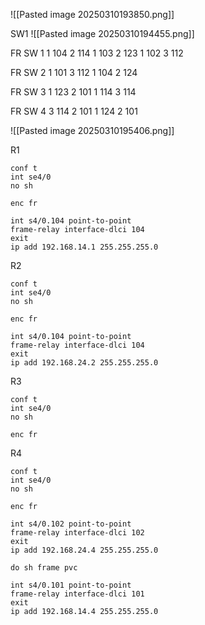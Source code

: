 ![[Pasted image 20250310193850.png]]

SW1
![[Pasted image 20250310194455.png]]


FR SW 1
1 104 2 114
1 103 2 123
1 102 3 112

FR SW 2
1 101 3 112
1 104 2 124

FR SW 3
1 123 2 101
1 114 3 114

FR SW 4
3 114 2 101
1 124 2 101

![[Pasted image 20250310195406.png]]


R1
```
conf t
int se4/0
no sh

enc fr

int s4/0.104 point-to-point
frame-relay interface-dlci 104
exit
ip add 192.168.14.1 255.255.255.0
```

R2
```
conf t
int se4/0
no sh

enc fr

int s4/0.104 point-to-point
frame-relay interface-dlci 104
exit
ip add 192.168.24.2 255.255.255.0
```

R3
```
conf t
int se4/0
no sh

enc fr
```

R4
```
conf t
int se4/0
no sh

enc fr

int s4/0.102 point-to-point
frame-relay interface-dlci 102
exit
ip add 192.168.24.4 255.255.255.0

do sh frame pvc

int s4/0.101 point-to-point
frame-relay interface-dlci 101
exit
ip add 192.168.14.4 255.255.255.0
```